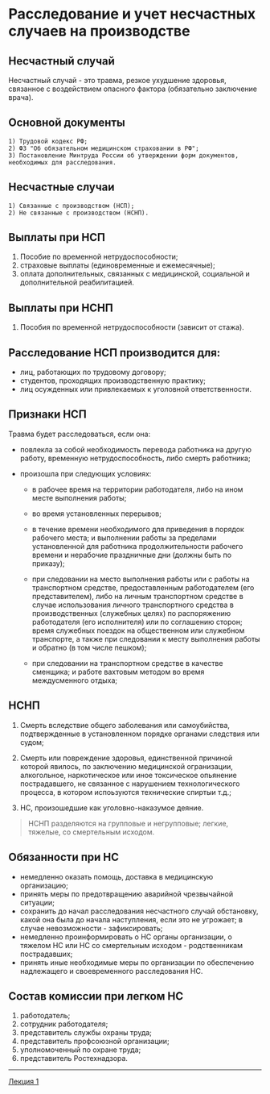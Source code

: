 # Расследование и учет несчастных случаев на производстве



## Несчастный случай

Несчастный случай - это травма, резкое ухудшение здоровья, связанное с воздействием опасного фактора (обязательно заключение врача).



## Основной документы

    1) Трудовой кодекс РФ;
    2) ФЗ "Об обязательном медицинском страховании в РФ";
    3) Постановление Минтруда России об утверждении форм документов, необходимых для расследования.



## Несчастные случаи

    1) Связанные с производством (НСП);
    2) Не связанные с производством (НСНП).



## Выплаты при НСП

1. Пособие по временной нетрудоспособности;
2. страховые выплаты (единовременные и ежемесячные);
3. оплата дополнительных, связанных с медицинской, социальной и дополнительной реабилитацией.



## Выплаты при НСНП

1. Пособия по временной нетрудоспособности (зависит от стажа).



## Расследование НСП производится для:

- лиц, работающих по трудовому договору;
- студентов, проходящих производственную практику;
- лиц осужденных или привлекаемых к уголовной ответственности.



## Признаки НСП
Травма будет расследоваться, если она:
    

- повлекла за собой необходимость перевода работника на другую работу, временную нетрудоспособность, либо смерть работника;
  
- произошла при следующих условиях:
    - в рабочее время на территории работодателя, либо на ином месте выполнения работы;
      
    - во время установленных перерывов;
    - в течение времени необходимого для приведения в порядок рабочего места;
         и выполнении работы за пределами установленной для работника продолжительности рабочего времени и нерабочие праздничные дни (должны быть по приказу);
    - при следовании на место выполнения работы или с работы на транспортном средстве, предоставленным работодателем (его представителем), либо на личным транспортном средстве в случае использования личного транспортного средства в производственных (служебных целях) по распоряжению работодателя (его исполнителя) или по соглашению сторон;
         время служебных поездок на общественном или служебном транспорте, а также при следовании к месту выполнения работы и обратно (в том числе пешком);
    - при следовании на транспортном средстве в качестве сменщика;
         и работе вахтовым методом во время междусменного отдыха;



## НСНП

1) Смерть вследствие общего заболевания или самоубийства, подтвержденные в установленном порядке органами следствия или судом;
        

2) Смерть или повреждение здоровья, единственной причиной которой явилось, по заключению медицинской огранизации, алкогольное, наркотическое или иное токсическое опьянение пострадавшего, не связанное с нарушением технологического процесса, в котором испоьзуются технические спиртыи т.д.;
        

3) НС, произошедшие как уголовно-наказумое деяние.
        

    

> НСНП разделяются на групповые и негрупповые; легкие, тяжелые, со смертельным исходом.



## Обязанности при НС

- немедленно оказать помощь, доставка в медицинскую организацию;
- принять меры по предотвращению аварийной чрезвычайной ситуации;
- сохранить до начал расследования несчастного случай обстановку, какой она была до начала наступления, если это не угрожает; в случае невозможности - зафиксировать;
- немедленно проинформировать о НС органы организации, о тяжелом НС или НС со смертельным исходом - родственникам пострадавших;
- принять иные необходимые меры по организации по обеспечению надлежащего и своевременного расследования НС.



## Состав комиссии при легком НС

1) работодатель;
2) сотрудник работодателя;
3) представитель службы охраны труда;
4) представитель профсоюзной организации;
5) уполномоченный по охране труда;
6) представитель Ростехнадзора.

---

[Лекция 1](https://github.com/ilyasssklimov/bmstu_all/tree/sem_07/sem_07/LifeSafety/lections/lection_01.md)
